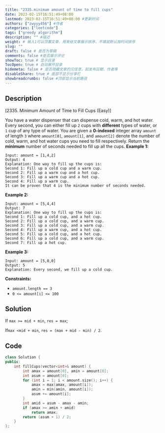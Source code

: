 ```yaml
---
title: "2335.minimum amount of time to fill cups"
date: 2023-02-15T16:51:49+08:00
lastmod: 2023-02-15T16:51:49+08:00 #更新时间
authors: ["zwyyy456"] #作者
categories: ["leetcode"]
tags: ["greedy algorithm"]
description: "" #描述
weight: # 输入1可以顶置文章，用来给文章展示排序，不填就默认按时间排序
slug: ""
draft: false # 是否为草稿
comments: false #是否展示评论
showToc: true # 显示目录
TocOpen: true # 自动展开目录
hidemeta: false # 是否隐藏文章的元信息，如发布日期、作者等
disableShare: true # 底部不显示分享栏
showbreadcrumbs: false #顶部显示当前路径
---
```

## Description
[2335. Minimum Amount of Time to Fill Cups (Easy)]

You have a water dispenser that can dispense cold, warm, and hot water. Every second, you can either
fill up `2` cups with **different** types of water, or `1` cup of any type of water.
You are given a **0-indexed** integer array `amount` of length `3` where `amount[0]`, `amount[1]`,
and `amount[2]` denote the number of cold, warm, and hot water cups you need to fill respectively.
Return the **minimum** number of seconds needed to fill up all the cups.
**Example 1:**
```
Input: amount = [1,4,2]
Output: 4
Explanation: One way to fill up the cups is:
Second 1: Fill up a cold cup and a warm cup.
Second 2: Fill up a warm cup and a hot cup.
Second 3: Fill up a warm cup and a hot cup.
Second 4: Fill up a warm cup.
It can be proven that 4 is the minimum number of seconds needed.
```
**Example 2:**
```
Input: amount = [5,4,4]
Output: 7
Explanation: One way to fill up the cups is:
Second 1: Fill up a cold cup, and a hot cup.
Second 2: Fill up a cold cup, and a warm cup.
Second 3: Fill up a cold cup, and a warm cup.
Second 4: Fill up a warm cup, and a hot cup.
Second 5: Fill up a cold cup, and a hot cup.
Second 6: Fill up a cold cup, and a warm cup.
Second 7: Fill up a hot cup.
```
**Example 3:**
```
Input: amount = [5,0,0]
Output: 5
Explanation: Every second, we fill up a cold cup.
```
**Constraints:**
- `amount.length == 3`
- `0 <= amount[i] <= 100`

## Solution
If `max >= mid + min`, `res = max`;

If`max <mid + min`, `res = (max + mid - min) / 2`.

## Code
```cpp
class Solution {
public:
    int fillCups(vector<int>& amount) {
        int amax = amount[0], amin = amount[0];
        int asum = amount[0];
        for (int i = 1; i < amount.size(); i++) {
            amax = max(amax, amount[i]);
            amin = min(amin, amount[i]);
            asum += amount[i];
        }
        int amid = asum - amax - amin;
        if (amax >= amin + amid)
            return amax;
        return (asum + 1) / 2;
    }
};
```